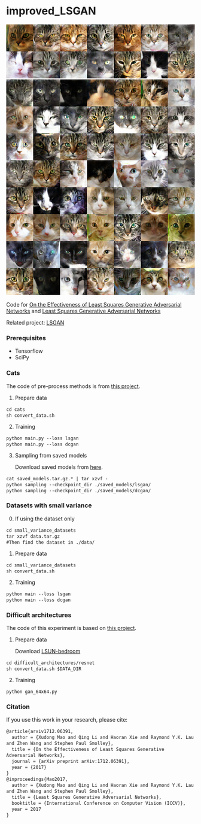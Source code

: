 # improved_LSGAN

![result](images/cat_lsgan.png)
![result](images/cat_lsgan_more.png)


Code for [On the Effectiveness of Least Squares Generative Adversarial Networks](https://arxiv.org/abs/1712.06391) and [Least Squares Generative Adversarial Networks](http://openaccess.thecvf.com/content_iccv_2017/html/Mao_Least_Squares_Generative_ICCV_2017_paper.html)

Related project: [LSGAN](https://github.com/xudonmao/LSGAN)

### Prerequisites
- Tensorflow
- SciPy



### Cats
The code of pre-process methods is from [this project](https://github.com/AlexiaJM/Deep-learning-with-cats).

1. Prepare data
```
cd cats
sh convert_data.sh
```
2. Training
```
python main.py --loss lsgan
python main.py --loss dcgan
```

3. Sampling from saved models

   Download saved models from [here](https://github.com/xudonmao/saved_models_improved_LSGAN).

```
cat saved_models.tar.gz.* | tar xzvf -
python sampling --checkpoint_dir ./saved_models/lsgan/
python sampling --checkpoint_dir ./saved_models/dcgan/
```

### Datasets with small variance
0. If using the dataset only
```
cd small_variance_datasets
tar xzvf data.tar.gz
#Then find the dataset in ./data/
```

1. Prepare data
```
cd small_variance_datasets
sh convert_data.sh
```

2. Training
```
python main --loss lsgan
python main --loss dcgan
```

### Difficult architectures
The code of this experiment is based on [this project](https://github.com/igul222/improved_wgan_training).

1. Prepare data

    Download [LSUN-bedroom](http://lsun.cs.princeton.edu/2016/)

```
cd difficult_architectures/resnet
sh convert_data.sh $DATA_DIR
```

2. Training
```
python gan_64x64.py
```


### Citation
If you use this work in your research, please cite:

    @article{arxiv1712.06391,
      author = {Xudong Mao and Qing Li and Haoran Xie and Raymond Y.K. Lau and Zhen Wang and Stephen Paul Smolley},
      title = {On the Effectiveness of Least Squares Generative Adversarial Networks},
      journal = {arXiv preprint arXiv:1712.06391},
      year = {2017}
    }
    @inproceedings{Mao2017,
      author = {Xudong Mao and Qing Li and Haoran Xie and Raymond Y.K. Lau and Zhen Wang and Stephen Paul Smolley},
      title = {Least Squares Generative Adversarial Networks},
      booktitle = {International Conference on Computer Vision (ICCV)},
      year = 2017
    }
    
 
